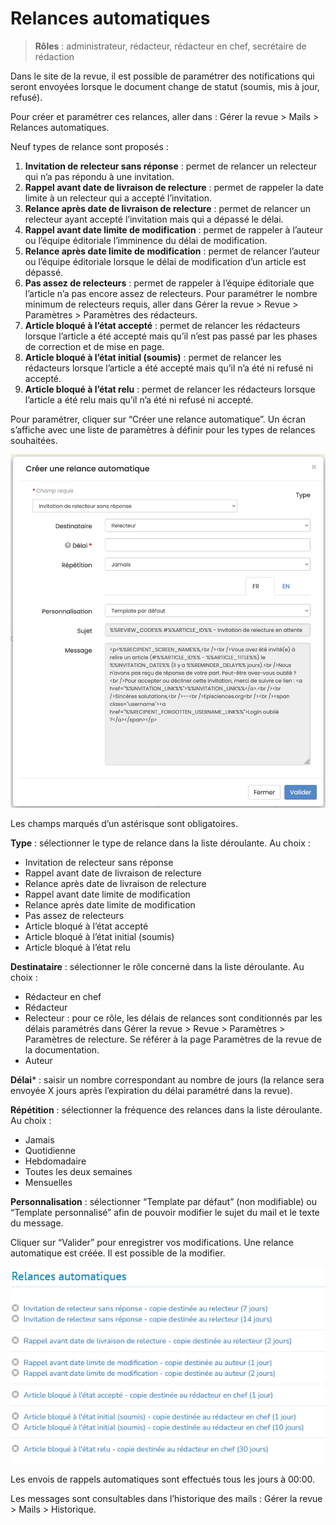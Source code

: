 # Relances automatiques
> **Rôles** : administrateur, rédacteur, rédacteur en chef, secrétaire de rédaction

Dans le site de la revue, il est possible de paramétrer des notifications qui seront envoyées lorsque le document change de statut (soumis, mis à jour, refusé).

Pour créer et paramétrer ces relances, aller dans : Gérer la revue > Mails > Relances automatiques.

Neuf types de relance sont proposés :

1. **Invitation de relecteur sans réponse** : permet de relancer un relecteur qui n’a pas répondu à une invitation.
2. **Rappel avant date de livraison de relecture** : permet de rappeler la date limite à un relecteur qui a accepté l’invitation.
3. **Relance après date de livraison de relecture** : permet de relancer un relecteur ayant accepté l’invitation mais 
   qui a dépassé le délai.
4. **Rappel avant date limite de modification** : permet de rappeler à l’auteur ou l’équipe éditoriale l’imminence du 
   délai de modification.
5. **Relance après date limite de modification** : permet de relancer l’auteur ou l’équipe éditoriale lorsque le délai 
   de modification d’un article est dépassé.
6. **Pas assez de relecteurs** : permet de rappeler à l’équipe éditoriale que l’article n’a pas encore assez de 
   relecteurs. Pour paramétrer le nombre minimum de relecteurs requis, aller dans Gérer la revue > Revue > Paramètres > Paramètres des rédacteurs.
7. **Article bloqué à l’état accepté** : permet de relancer les rédacteurs lorsque l’article a été accepté mais qu’il 
   n’est pas passé par les phases de correction et de mise en page.
8. **Article bloqué à l’état initial (soumis)** : permet de relancer les rédacteurs lorsque l’article a été accepté 
   mais qu’il n’a été ni refusé ni accepté.
9. **Article bloqué à l’état relu** : permet de relancer les rédacteurs lorsque l’article a été relu mais qu’il n’a été 
   ni refusé ni accepté.

Pour paramétrer, cliquer sur “Créer une relance automatique”. Un écran s’affiche avec une liste de paramètres à définir pour les types de relances souhaitées.

![Alt text](img/reminders-1.png "Créer une relance automatique : formulaire")

Les champs marqués d’un astérisque sont obligatoires.

**Type** : sélectionner le type de relance dans la liste déroulante. Au choix :

  - Invitation de relecteur sans réponse 
  - Rappel avant date de livraison de relecture 
  - Relance après date de livraison de relecture 
  - Rappel avant date limite de modification 
  - Relance après date limite de modification 
  - Pas assez de relecteurs 
  - Article bloqué à l’état accepté
  - Article bloqué à l’état initial (soumis)
  - Article bloqué à l’état relu


**Destinataire** : sélectionner le rôle concerné dans la liste déroulante. Au choix :

  - Rédacteur en chef 
  - Rédacteur 
  - Relecteur : pour ce rôle, les délais de relances sont conditionnés par les délais paramétrés dans Gérer la revue > Revue > Paramètres > Paramètres de relecture. Se référer à la page Paramètres de la revue de la documentation.
  - Auteur

**Délai*** : saisir un nombre correspondant au nombre de jours (la relance sera envoyée X jours après l’expiration du délai paramétré dans la revue).

**Répétition** : sélectionner la fréquence des relances dans la liste déroulante. Au choix :

  - Jamais 
  - Quotidienne 
  - Hebdomadaire 
  - Toutes les deux semaines 
  - Mensuelles

**Personnalisation** : sélectionner “Template par défaut” (non modifiable) ou “Template personnalisé” afin de pouvoir modifier le sujet du mail et le texte du message.

Cliquer sur “Valider” pour enregistrer vos modifications. Une relance automatique est créée. Il est possible de la modifier.

![Alt text](img/reminders-2.png "Créer une relance automatique : liste des relances")

Les envois de rappels automatiques sont effectués tous les jours à 00:00.

Les messages sont consultables dans l’historique des mails : Gérer la revue >  Mails > Historique.